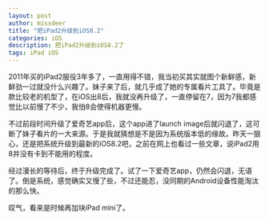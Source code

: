 ```yaml
---
layout: post
author: missdeer
title: "把iPad2升级到iOS8.2"
categories: iOS
description: 把iPad2升级到iOS8.2了
tags: iPad iOS
---
```

2011年买的iPad2服役3年多了，一直用得不错，我当初买其实就图个新鲜感，新鲜劲一过就没什么兴趣了。妹子来了后，就几乎成了她的专属看片工具了。毕竟是款比较老的机型了，在iOS出8后，我就没再升级了，一直停留在7，因为7我都感觉比以前慢了不少，我怕8会使得机器更慢。

不过前段时间升级了爱奇艺app后，这个app进了launch image后就闪退了，这可断了妹子看片的一大来源。于是我就猜想是不是因为系统版本低的缘故。昨天一狠心，还是把系统升级到最新的iOS8.2吧，之前在网上也看过一些文章，说iPad2用8并没有卡到不能用的程度。

经过漫长的等待后，终于升级完成了。试了一下爱奇艺app，仍然会闪退，无语了。倒是系统，感觉确实又慢了些，不过还能忍，没同期的Android设备性能淘汰的那么快。

叹气，看来是时候再加块iPad mini了。
